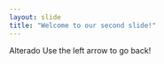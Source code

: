 ```yaml
---
layout: slide
title: "Welcome to our second slide!"
---
```

Alterado
Use the left arrow to go back!
 
